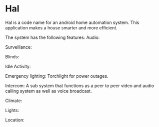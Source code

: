 Hal
===
Hal is a code name for an android home automation system.
This application makes a house smarter and more efficient.

The system has the following features:
Audio:

Surveillance:

Blinds:

Idle Activity:

Emergency lighting: Torchlight for power outages.

Intercom: A sub system that functions as a peer to peer video and audio calling system as well as voice broadcast.

Climate:

Lights:

Location:
